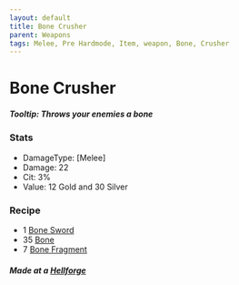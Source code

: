 ```yaml
---
layout: default
title: Bone Crusher
parent: Weapons
tags: Melee, Pre Hardmode, Item, weapon, Bone, Crusher
---
```


# Bone Crusher

##### Tooltip: *Throws your enemies a bone*

### Stats
- DamageType: [Melee]
- Damage: 22
- Cit: 3%
- Value: 12 Gold and 30 Silver

### Recipe
- 1 [Bone Sword](https://terraria.gamepedia.com/Bone_Sword)
- 35 [Bone](https://terraria.gamepedia.com/Bone)
- 7 [Bone Fragment](https://ricklugtigheid.github.io/SupernovaMod/docs/items/materials/bone_fragment)

##### Made at a [Hellforge](https://terraria.fandom.com/wiki/Work_Benches)